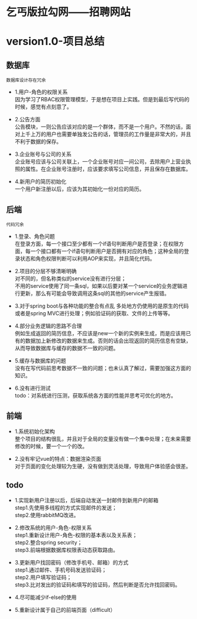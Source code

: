 乞丐版拉勾网——招聘网站
====
version1.0-项目总结
========
数据库
----
`数据库设计存在冗余`    
* 1.用户-角色的权限关系    
因为学习了RBAC权限管理模型，于是想在项目上实践。但是到最后写代码的时候，感觉有点刻意了。    

* 2.公告方面    
公告模块，一则公告应该对应的是一个群体，而不是一个用户。不然的话，面对上千上万的用户也需要单独发公告的话，管理员的工作量是非常大的，并且不利于数据的保存。   

* 3.企业账号与公司的关系    
企业账号应该与公司关联上，一个企业账号对应一间公司，去除用户上营业执照的属性。在企业账号注册时，应该要求填写公司信息，并且保存在数据库。    

* 4.新用户的简历初始化   
一个用户新注册以后，应该为其初始化一份对应的简历。   

后端
---
`代码冗余`
* 1.登录、角色问题   
在登录方面，每一个接口至少都有一个if语句判断用户是否登录；在权限方面，每一个接口都有一个if语句判断用户是否拥有对应的角色；这种全局的登录状态和角色权限判断可以利用AOP来实现，并且简化代码。   

* 2.项目的分层不够清晰明确   
对不同的，但名称类似的service没有进行分层；   
不用的service使用了同一条sql，如果以后要对某一个service的业务逻辑进行更新，那么有可能会导致调用这条sql的其他的service产生报错。   

* 3.对于spring boot与各种功能的整合有点乱
多处地方仍使用的是原生的代码或者是spring MVC进行处理；例如验证码的获取、文件的上传等等。   

* 4.部分业务逻辑的思路不合理    
例如生成返回的简历信息，不应该是new一个新的实例来生成，而是应该用已有的数据加上新修改的数据来生成。否则的话会出现返回的简历信息有空缺，从而导致数据库与缓存的数据不一致的问题。

* 5.缓存与数据库的问题   
没有在写代码前思考数据不一致的问题；也未认真了解过，需要加强这方面的知识。   

* 6.没有进行测试    
todo：对系统进行压测，获取系统各方面的性能并思考可优化的地方。   

前端
---
* 1.系统初始化架构   
整个项目的结构很乱，并且对于全局的变量没有做一个集中处理；在未来需要修改的时候，要一个一个的改。

* 2.没有牢记vue的特点：数据渲染页面   
对于页面的变化处理较为生硬，没有做到灵活处理，导致用户体验感会很差。

todo
---
* 1.实现新用户注册以后，后端自动发送一封邮件到新用户的邮箱   
step1.先使用多线程的方式实现邮件的发送；   
step2.使用rabbitMQ改进。   

* 2.修改系统的用户-角色-权限关系   
step1.重新设计用户-角色-权限的基本表以及关系表；    
step2.整合spring security；    
step3.前端根据数据库权限表动态获取路由。   

* 3.更新用户找回密码（修改手机号、邮箱）的方式   
step1.通过邮件、手机号码发送验证码；   
step2.用户填写验证码；    
step3.比对发出的验证码和填写的验证码，然后判断是否允许找回密码。   

* 4.尽可能减少if-else的使用   

* 5.重新设计属于自己的前端页面（difficult）


